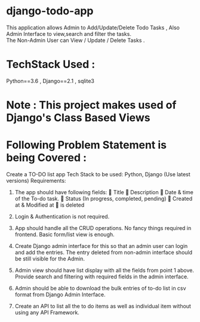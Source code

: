 # django-todo-app

This application allows Admin to Add/Update/Delete Todo Tasks , Also Admin Interface to view,search and filter the tasks.  
The Non-Admin User can View / Update / Delete Tasks .


# TechStack Used :
Python==3.6 , Django==2.1  , sqlite3 

# Note : This project makes used of Django's Class Based Views

# Following Problem Statement is being Covered : 

Create a TO-DO list app
Tech Stack to be used: Python, Django (Use latest versions)
Requirements:
1. The app should have following fields:
   Title
   Description
   Date & time of the To-do task.
   Status (In progress, completed, pending)
   Created at & Modified at
   is deleted

2. Login & Authentication is not required.

3. App should handle all the CRUD operations. No fancy things required in frontend. Basic
form/list view is enough.

4. Create Django admin interface for this so that an admin user can login and add the
entries. The entry deleted from non-admin interface should be still visible for the Admin.

5. Admin view should have list display with all the fields from point 1 above.
Provide search and filtering with required fields in the admin interface.

6. Admin should be able to download the bulk entries of to-do list in csv format from
Django Admin Interface.

7. Create an API to list all the to do items as well as individual item without using any API
Framework.
